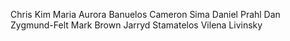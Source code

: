   Chris Kim
Maria Aurora Banuelos
Cameron Sima
Daniel Prahl
Dan Zygmund-Felt
Mark Brown
Jarryd Stamatelos
Vilena Livinsky
